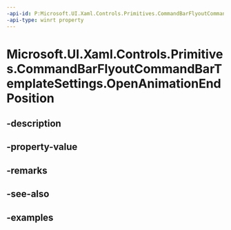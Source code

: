 ```yaml
---
-api-id: P:Microsoft.UI.Xaml.Controls.Primitives.CommandBarFlyoutCommandBarTemplateSettings.OpenAnimationEndPosition
-api-type: winrt property
---
```


<!-- Property syntax.
public double OpenAnimationEndPosition { get; }
-->

# Microsoft.UI.Xaml.Controls.Primitives.CommandBarFlyoutCommandBarTemplateSettings.OpenAnimationEndPosition

## -description

## -property-value

## -remarks

## -see-also

## -examples

